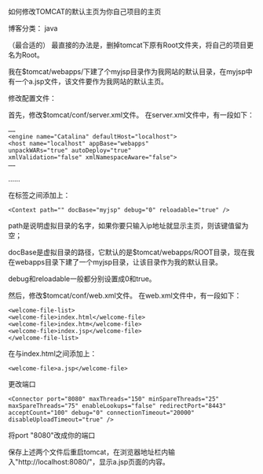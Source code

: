 如何修改TOMCAT的默认主页为你自己项目的主页

博客分类： java
 
（最合适的）
最直接的办法是，删掉tomcat下原有Root文件夹，将自己的项目更名为Root。

我在$tomcat/webapps/下建了个myjsp目录作为我网站的默认目录，在myjsp中有一个a.jsp文件，该文件要作为我网站的默认主页。

修改配置文件：

首先，修改$tomcat/conf/server.xml文件。
在server.xml文件中，有一段如下：

    ……
    <engine name="Catalina" defaultHost="localhost">
    <host name="localhost" appBase="webapps"
    unpackWARs="true" autoDeploy="true"
    xmlValidation="false" xmlNamespaceAware="false">
    ……
<host>
</engine>
……

在<host></host>标签之间添加上：

    <Context path="" docBase="myjsp" debug="0" reloadable="true" />

path是说明虚拟目录的名字，如果你要只输入ip地址就显示主页，则该键值留为空；

docBase是虚拟目录的路径，它默认的是$tomcat/webapps/ROOT目录，现在我在webapps目录下建了一个myjsp目录，让该目录作为我的默认目录。

debug和reloadable一般都分别设置成0和true。

然后，修改$tomcat/conf/web.xml文件。
在web.xml文件中，有一段如下：

    <welcome-file-list>
    <welcome-file>index.html</welcome-file>
    <welcome-file>index.htm</welcome-file>
    <welcome-file>index.jsp</welcome-file>
    </welcome-file-list>

在<welcome-file-list>与<welcome-file>index.html</welcome-file>之间添加上：

    <welcome-file>a.jsp</welcome-file>

更改端口

    <Connector port="8080" maxThreads="150" minSpareThreads="25" maxSpareThreads="75" enableLookups="false" redirectPort="8443" acceptCount="100" debug="0" connectionTimeout="20000" disableUploadTimeout="true" /> 


将port "8080"改成你的端口

保存上述两个文件后重启tomcat，在浏览器地址栏内输入"http://localhost:8080/"，显示a.jsp页面的内容。
